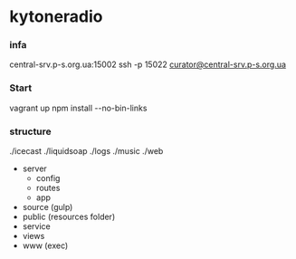 # kytoneradio

### infa
central-srv.p-s.org.ua:15002
ssh -p 15022 curator@central-srv.p-s.org.ua


### Start

vagrant up
npm install --no-bin-links

### structure
./icecast
./liquidsoap
./logs
./music
./web
- server
    - config
    - routes
    - app
- source (gulp)
- public (resources folder)
- service
- views
- www (exec)
